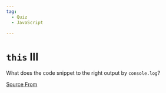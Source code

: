 ```yaml
---
tag:
  - Quiz
  - JavaScript

---
```

  
# `this` III

What does the code snippet to the right output by `console.log`?


[Source From](https://bigfrontend.dev/quiz/this-III)

  